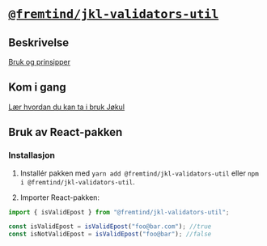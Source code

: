 # [`@fremtind/jkl-validators-util`](https://jokul.fremtind.no/komponenter/validators)

## Beskrivelse

[Bruk og prinsipper](https://jokul.fremtind.no/profil/skjemadesign)

## Kom i gang

[Lær hvordan du kan ta i bruk Jøkul](https://jokul.fremtind.no/komigang/utvikling)

## Bruk av React-pakken

### Installasjon

1. Installér pakken med `yarn add @fremtind/jkl-validators-util` eller `npm i @fremtind/jkl-validators-util`.

2. Importer React-pakken:

```js
import { isValidEpost } from "@fremtind/jkl-validators-util";

const isValidEpost = isValidEpost("foo@bar.com"); //true
const isNotValidEpost = isValidEpost("foo@bar"); //false
```
